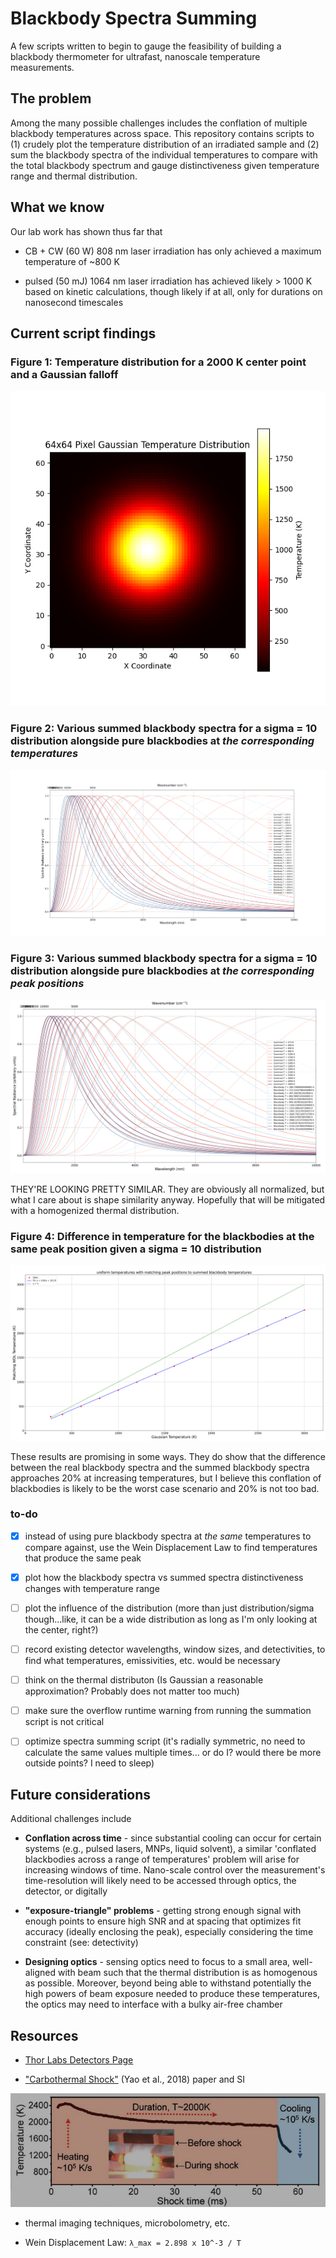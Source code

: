 # Blackbody Spectra Summing

A few scripts written to begin to gauge the feasibility of building a blackbody thermometer for ultrafast, nanoscale temperature measurements.

## The problem

Among the many possible challenges includes the conflation of multiple blackbody temperatures across space.  This repository contains scripts to (1) crudely plot the temperature distribution of an irradiated sample and (2) sum the blackbody spectra of the individual temperatures to compare with the total blackbody spectrum and gauge distinctiveness given temperature range and thermal distribution.

## What we know

Our lab work has shown thus far that

- CB + CW (60 W) 808 nm laser irradiation has only achieved a maximum temperature of ~800 K
  
- pulsed (50 mJ) 1064 nm laser irradiation has achieved likely > 1000 K based on kinetic calculations, though likely if at all, only for durations on nanosecond timescales

## Current script findings

### **Figure 1:** Temperature distribution for a 2000 K center point and a Gaussian falloff

![2000K Temperature Distribution Plot](temperature_distribution.png)

### **Figure 2:** Various summed blackbody spectra for a sigma = 10 distribution alongside pure blackbodies at *the corresponding temperatures*

![sigma = 10 Summed Blackbodies with Raw Blackbodies at Same Temps](SpectraSums.png)

### **Figure 3:** Various summed blackbody spectra for a sigma = 10 distribution alongside pure blackbodies at *the corresponding peak positions*

![sigma = 10 Summed Blackbodies with Raw Blackbodies at Same Temps](SpectraSums2.png)

THEY'RE LOOKING PRETTY SIMILAR.  They are obviously all normalized, but what I care about is shape similarity anyway. Hopefully that will be mitigated with a homogenized thermal distribution.

### **Figure 4:** Difference in temperature for the blackbodies at the same peak position given a sigma = 10 distribution

![alt text](uniform-vs-summed.png)

These results are promising in some ways.  They do show that the difference between the real blackbody spectra and the summed blackbody spectra approaches 20% at increasing temperatures, but I believe this conflation of blackbodies is likely to be the worst case scenario and 20% is not too bad.  

### to-do

- [x] instead of using pure blackbody spectra at *the same* temperatures to compare against, use the Wein Displacement Law to find temperatures that produce the same peak

- [x] plot how the blackbody spectra vs summed spectra distinctiveness changes with temperature range

- [ ] plot the influence of the distribution (more than just distribution/sigma though...like, it can be a wide distribution as long as I'm only looking at the center, right?)

- [ ] record existing detector wavelengths, window sizes, and detectivities, to find what temperatures, emissivities, etc. would be necessary

- [ ] think on the thermal distributon (Is Gaussian a reasonable approximation?  Probably does not matter too much)

- [ ] make sure the overflow runtime warning from running the summation script is not critical

- [ ] optimize spectra summing script (it's radially symmetric, no need to calculate the same values multiple times... or do I?  would there be more outside points?  I need to sleep)

## Future considerations

Additional challenges include

- **Conflation across time** - since substantial cooling can occur for certain systems (e.g., pulsed lasers, MNPs, liquid solvent), a similar 'conflated blackbodies across a range of temperatures' problem will arise for increasing windows of time.  Nano-scale control over the measurement's time-resolution will likely need to be accessed through optics, the detector, or digitally
  
- **"exposure-triangle" problems** - getting strong enough signal with enough points to ensure high SNR and at spacing that optimizes fit accuracy (ideally enclosing the peak), especially considering the time constraint (see: detectivity)
  
- **Designing optics** - sensing optics need to focus to a small area, well-aligned with beam such that the thermal distribution is as homogenous as possible.  Moreover, beyond being able to withstand potentially the high powers of beam exposure needed to produce these temperatures, the optics may need to interface with a bulky air-free chamber
  
## Resources

- [Thor Labs Detectors Page](https://www.thorlabs.com/newgrouppage9.cfm?objectgroup_id=11319)

- ["Carbothermal Shock"](https://www.science.org/doi/10.1126/science.aan5412) (Yao et al., 2018) paper and SI
  
![alt text](carbothermalshock_T-vs-t.png)

- thermal imaging techniques, microbolometry, etc.

- Wein Displacement Law: `λ_max = 2.898 x 10^-3 / T`